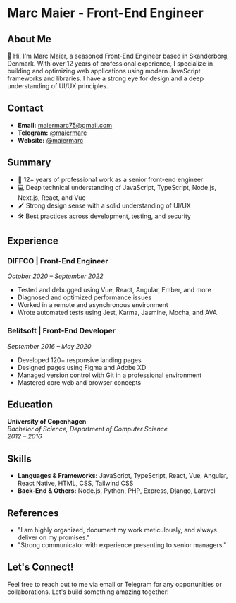 # Marc Maier - Front-End Engineer

## About Me

👋 Hi, I'm Marc Maier, a seasoned Front-End Engineer based in Skanderborg, Denmark. With over 12 years of professional experience, I specialize in building and optimizing web applications using modern JavaScript frameworks and libraries. I have a strong eye for design and a deep understanding of UI/UX principles.

## Contact

- **Email:** [maiermarc75@gmail.com](mailto:maiermarc75@gmail.com)
- **Telegram:** [@maiermarc](https://t.me/maiermarc)
- **Website:** [@maiermarc](https://maiermarc.com)

## Summary

- 🌟 12+ years of professional work as a senior front-end engineer
- 💻 Deep technical understanding of JavaScript, TypeScript, Node.js, Next.js, React, and Vue
- 🖌️ Strong design sense with a solid understanding of UI/UX
- 🛠️ Best practices across development, testing, and security

## Experience

### DIFFCO | Front-End Engineer
*October 2020 – September 2022*

- Tested and debugged using Vue, React, Angular, Ember, and more
- Diagnosed and optimized performance issues
- Worked in a remote and asynchronous environment
- Wrote automated tests using Jest, Karma, Jasmine, Mocha, and AVA

### Belitsoft | Front-End Developer
*September 2016 – May 2020*

- Developed 120+ responsive landing pages
- Designed pages using Figma and Adobe XD
- Managed version control with Git in a professional environment
- Mastered core web and browser concepts

## Education

**University of Copenhagen**  
*Bachelor of Science, Department of Computer Science*  
*2012 – 2016*

## Skills

- **Languages & Frameworks:** JavaScript, TypeScript, React, Vue, Angular, React Native, HTML, CSS, Tailwind CSS
- **Back-End & Others:** Node.js, Python, PHP, Express, Django, Laravel

## References

- "I am highly organized, document my work meticulously, and always deliver on my promises."
- "Strong communicator with experience presenting to senior managers."

## Let's Connect!

Feel free to reach out to me via email or Telegram for any opportunities or collaborations. Let's build something amazing together!
